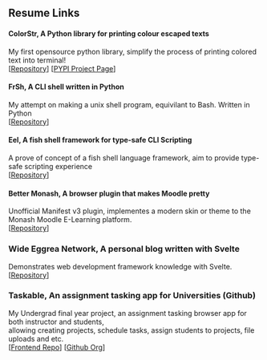 Resume Links  
---

#### ColorStr, A Python library for printing colour escaped texts

My first opensource python library, simplify the process of printing colored text into terminal!  
[[Repository](https://github.com/mclt0568/ColorStr)] [[PYPI Project Page](https://pypi.org/project/ColorStr/)]

#### FrSh, A CLI shell written in Python

My attempt on making a unix shell program, equivilant to Bash. Written in Python  
[[Repository](https://github.com/mclt0568/fr-sh-remade)]

#### Eel, A fish shell framework for type-safe CLI Scripting

A prove of concept of a fish shell language framework, aim to provide type-safe scripting experience  
[[Repository](https://github.com/mclt0568/eel-core)]

#### Better Monash, A browser plugin that makes Moodle pretty

Unofficial Manifest v3 plugin, implementes a modern skin or theme to the Monash Moodle E-Learning platform.  
[[Repository](https://github.com/mclt0568/better-monash)]

### Wide Eggrea Network, A personal blog written with Svelte

Demonstrates web development framework knowledge with Svelte.  
[[Repository](https://github.com/mclt0568/wide-eggrea-network)]

### Taskable, An assignment tasking app for Universities (Github)

My Undergrad final year project, an assignment tasking browser app for both instructor and students,  
allowing creating projects, schedule tasks, assign students to projects, file uploads and etc.  
[[Frontend Repo](https://github.com/monash-taskable/taskable-frontend)] [[Github Org](https://github.com/monash-taskable)]
